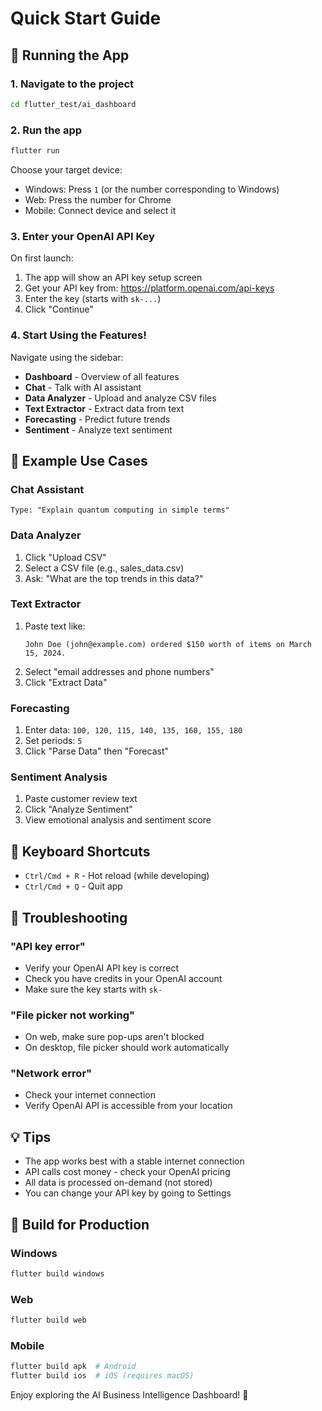 # Quick Start Guide

## 🚀 Running the App

### 1. Navigate to the project
```bash
cd flutter_test/ai_dashboard
```

### 2. Run the app
```bash
flutter run
```

Choose your target device:
- Windows: Press `1` (or the number corresponding to Windows)
- Web: Press the number for Chrome
- Mobile: Connect device and select it

### 3. Enter your OpenAI API Key

On first launch:
1. The app will show an API key setup screen
2. Get your API key from: https://platform.openai.com/api-keys
3. Enter the key (starts with `sk-...`)
4. Click "Continue"

### 4. Start Using the Features!

Navigate using the sidebar:
- **Dashboard** - Overview of all features
- **Chat** - Talk with AI assistant
- **Data Analyzer** - Upload and analyze CSV files
- **Text Extractor** - Extract data from text
- **Forecasting** - Predict future trends
- **Sentiment** - Analyze text sentiment

## 📝 Example Use Cases

### Chat Assistant
```
Type: "Explain quantum computing in simple terms"
```

### Data Analyzer
1. Click "Upload CSV"
2. Select a CSV file (e.g., sales_data.csv)
3. Ask: "What are the top trends in this data?"

### Text Extractor
1. Paste text like:
   ```
   John Doe (john@example.com) ordered $150 worth of items on March 15, 2024.
   ```
2. Select "email addresses and phone numbers"
3. Click "Extract Data"

### Forecasting
1. Enter data: `100, 120, 115, 140, 135, 160, 155, 180`
2. Set periods: `5`
3. Click "Parse Data" then "Forecast"

### Sentiment Analysis
1. Paste customer review text
2. Click "Analyze Sentiment"
3. View emotional analysis and sentiment score

## 🎨 Keyboard Shortcuts

- `Ctrl/Cmd + R` - Hot reload (while developing)
- `Ctrl/Cmd + Q` - Quit app

## 🐛 Troubleshooting

### "API key error"
- Verify your OpenAI API key is correct
- Check you have credits in your OpenAI account
- Make sure the key starts with `sk-`

### "File picker not working"
- On web, make sure pop-ups aren't blocked
- On desktop, file picker should work automatically

### "Network error"
- Check your internet connection
- Verify OpenAI API is accessible from your location

## 💡 Tips

- The app works best with a stable internet connection
- API calls cost money - check your OpenAI pricing
- All data is processed on-demand (not stored)
- You can change your API key by going to Settings

## 🎯 Build for Production

### Windows
```bash
flutter build windows
```

### Web
```bash
flutter build web
```

### Mobile
```bash
flutter build apk  # Android
flutter build ios  # iOS (requires macOS)
```

Enjoy exploring the AI Business Intelligence Dashboard! 🎉
